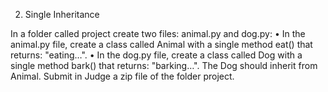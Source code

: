 2.	Single Inheritance


In a folder called project create two files: animal.py and dog.py:
•	In the animal.py file, create a class called Animal with a single method eat() that returns: "eating…". 
•	In the dog.py file, create a class called Dog with a single method bark() that returns: "barking…".
The Dog should inherit from Animal.
Submit in Judge a zip file of the folder project.
